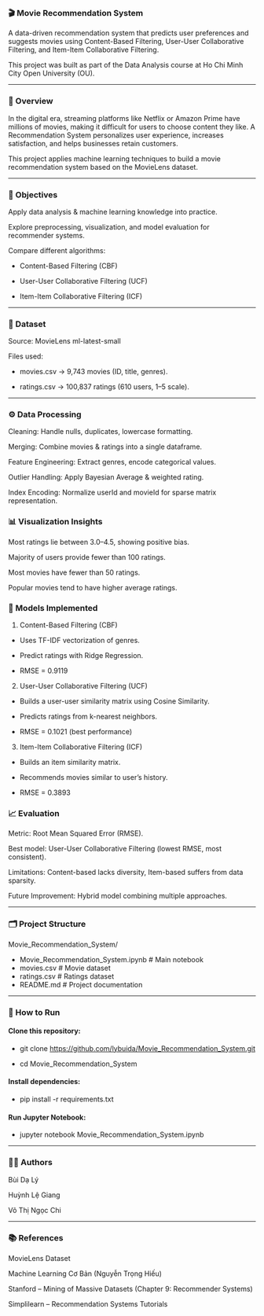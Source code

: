 ### 🎬 Movie Recommendation System

A data-driven recommendation system that predicts user preferences and suggests movies using Content-Based Filtering, User-User Collaborative Filtering, and Item-Item Collaborative Filtering.

This project was built as part of the Data Analysis course at Ho Chi Minh City Open University (OU).

---

### 📌 Overview

In the digital era, streaming platforms like Netflix or Amazon Prime have millions of movies, making it difficult for users to choose content they like.
A Recommendation System personalizes user experience, increases satisfaction, and helps businesses retain customers.

This project applies machine learning techniques to build a movie recommendation system based on the MovieLens dataset.

---

### 🎯 Objectives

Apply data analysis & machine learning knowledge into practice.

Explore preprocessing, visualization, and model evaluation for recommender systems.

Compare different algorithms:

- Content-Based Filtering (CBF)

- User-User Collaborative Filtering (UCF)

- Item-Item Collaborative Filtering (ICF)

---

### 📂 Dataset

Source: MovieLens ml-latest-small

Files used:

- movies.csv → 9,743 movies (ID, title, genres).

- ratings.csv → 100,837 ratings (610 users, 1–5 scale).

---

### ⚙️ Data Processing

Cleaning: Handle nulls, duplicates, lowercase formatting.

Merging: Combine movies & ratings into a single dataframe.

Feature Engineering: Extract genres, encode categorical values.

Outlier Handling: Apply Bayesian Average & weighted rating.

Index Encoding: Normalize userId and movieId for sparse matrix representation.


### 📊 Visualization Insights

Most ratings lie between 3.0–4.5, showing positive bias.

Majority of users provide fewer than 100 ratings.

Most movies have fewer than 50 ratings.

Popular movies tend to have higher average ratings.


### 🤖 Models Implemented
1. Content-Based Filtering (CBF)

- Uses TF-IDF vectorization of genres.

- Predict ratings with Ridge Regression.

- RMSE = 0.9119

2. User-User Collaborative Filtering (UCF)

- Builds a user-user similarity matrix using Cosine Similarity.

- Predicts ratings from k-nearest neighbors.

- RMSE = 0.1021 (best performance)

3. Item-Item Collaborative Filtering (ICF)

- Builds an item similarity matrix.

- Recommends movies similar to user’s history.

- RMSE = 0.3893


### 📈 Evaluation

Metric: Root Mean Squared Error (RMSE).

Best model: User-User Collaborative Filtering (lowest RMSE, most consistent).

Limitations: Content-based lacks diversity, Item-based suffers from data sparsity.

Future Improvement: Hybrid model combining multiple approaches.

---

### 🗂️ Project Structure
Movie_Recommendation_System/
- Movie_Recommendation_System.ipynb   # Main notebook
- movies.csv                          # Movie dataset
- ratings.csv                         # Ratings dataset
- README.md                           # Project documentation

---

### 🚀 How to Run

#### Clone this repository:

- git clone https://github.com/lybuida/Movie_Recommendation_System.git

- cd Movie_Recommendation_System


#### Install dependencies:

- pip install -r requirements.txt


#### Run Jupyter Notebook:

- jupyter notebook Movie_Recommendation_System.ipynb

---

### 👨‍💻 Authors

Bùi Dạ Lý 

Huỳnh Lệ Giang

Võ Thị Ngọc Chi

---

### 📚 References

MovieLens Dataset

Machine Learning Cơ Bản (Nguyễn Trọng Hiếu)

Stanford – Mining of Massive Datasets (Chapter 9: Recommender Systems)

Simplilearn – Recommendation Systems Tutorials
